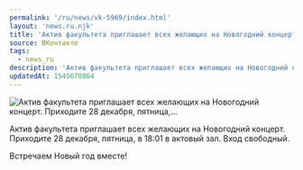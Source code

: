 ```yaml
---
permalink: '/ru/news/vk-5969/index.html'
layout: 'news.ru.njk'
title: 'Актив факультета приглашает всех желающих на Новогодний концерт. Приходите 28 декабря, пятница,'
source: ВКонтакте
tags:
  - news_ru
description: 'Актив факультета приглашает всех желающих на Новогодний концерт. Приходите 28 декабря, пятница,…'
updatedAt: 1545670864
---
```

![Актив факультета приглашает всех желающих на Новогодний концерт. Приходите 28 декабря, пятница,…](https://sun9-26.userapi.com/impf/c851136/v851136032/75b39/0ehhNnMLKzU.jpg?size=1280x1280&quality=96&sign=21ed1f30cd9324defdf3a4108627ba56&c_uniq_tag=1WdLPQ4O7gszZDOR2PUBdJWvPZSkywhle1C04nG829Y&type=album)

Актив факультета приглашает всех желающих на Новогодний концерт. Приходите 28 декабря, пятница, в 18:01 в актовый зал. Вход свободный.

Встречаем Новый год вместе!
